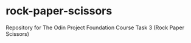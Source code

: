 # rock-paper-scissors
Repository for The Odin Project Foundation Course Task 3 (Rock Paper Scissors)
